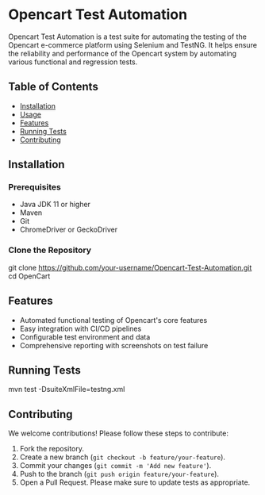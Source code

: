 # Opencart Test Automation
Opencart Test Automation is a test suite for automating the testing of the Opencart e-commerce platform using Selenium and TestNG.
It helps ensure the reliability and performance of the Opencart system by automating various functional and regression tests.

## Table of Contents
- [Installation](#installation)
- [Usage](#usage)
- [Features](#features)
- [Running Tests](#running-tests)
- [Contributing](#contributing)

## Installation

### Prerequisites
- Java JDK 11 or higher
- Maven
- Git
- ChromeDriver or GeckoDriver

### Clone the Repository
git clone https://github.com/your-username/Opencart-Test-Automation.git
cd OpenCart

## Features
- Automated functional testing of Opencart's core features
- Easy integration with CI/CD pipelines
- Configurable test environment and data
- Comprehensive reporting with screenshots on test failure

## Running Tests
mvn test -DsuiteXmlFile=testng.xml

## Contributing
We welcome contributions! Please follow these steps to contribute:
1. Fork the repository.
2. Create a new branch (`git checkout -b feature/your-feature`).
3. Commit your changes (`git commit -m 'Add new feature'`).
4. Push to the branch (`git push origin feature/your-feature`).
5. Open a Pull Request.
Please make sure to update tests as appropriate.

